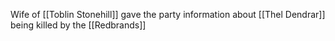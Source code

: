 
Wife of [[Toblin Stonehill]] gave the party information about [[Thel Dendrar]] being killed by the [[Redbrands]]